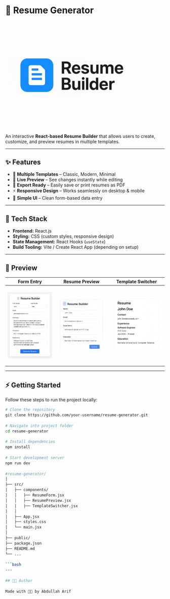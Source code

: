 # 🧾 Resume Generator  

![Banner](./screenshots/banner.png)

An interactive **React-based Resume Builder** that allows users to create, customize, and preview resumes in multiple templates.  

---

## ✨ Features  

- 🎨 **Multiple Templates** – Classic, Modern, Minimal  
- 📝 **Live Preview** – See changes instantly while editing  
- 📂 **Export Ready** – Easily save or print resumes as PDF  
- ⚡ **Responsive Design** – Works seamlessly on desktop & mobile  
- 🎯 **Simple UI** – Clean form-based data entry  

---

## 🚀 Tech Stack  

- **Frontend:** React.js  
- **Styling:** CSS (custom styles, responsive design)  
- **State Management:** React Hooks (`useState`)  
- **Build Tooling:** Vite / Create React App (depending on setup)  

---

## 📸 Preview  

| Form Entry | Resume Preview | Template Switcher |  
|------------|----------------|-------------------|  
| ![Form](./screenshots/form.png) | ![Preview](./screenshots/preview.png) | ![Switcher](./screenshots/switcher.png) |  

---

## ⚡ Getting Started  

Follow these steps to run the project locally:  

```bash
# Clone the repository
git clone https://github.com/your-username/resume-generator.git

# Navigate into project folder
cd resume-generator

# Install dependencies
npm install

# Start development server
npm run dev

#resume-generator/
│
├── src/
│   ├── components/
│   │   ├── ResumeForm.jsx
│   │   ├── ResumePreview.jsx
│   │   ├── TemplateSwitcher.jsx
│   │
│   ├── App.jsx
│   ├── styles.css
│   └── main.jsx
│
├── public/
├── package.json
├── README.md
└── ...

```bash
---

## 🧑‍💻 Author

Made with 🐦‍🔥 by Abdullah Arif

